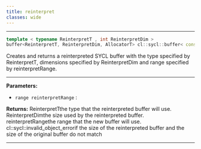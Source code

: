```yaml
---
title: reinterpret
classes: wide
---
```



---

```cpp
template < typename ReinterpretT , int ReinterpretDim >
buffer<ReinterpretT, ReinterpretDim, AllocatorT> cl::sycl::buffer< const T, dimensions, AllocatorT >::reinterpret(range< ReinterpretDim > reinterpretRange) const
```


Creates and returns a reinterpreted SYCL buffer with the type specified by ReinterpretT, dimensions specified by ReinterpretDim and range specified by reinterpretRange. 


---
**Parameters:**

 - `range reinterpretRange`
: 

**Returns:** ReinterpretTthe type that the reinterpreted buffer will use. ReinterpretDimthe size used by the reinterpreted buffer. reinterpretRangethe range that the new buffer will use. cl::sycl::invalid_object_errorif the size of the reinterpreted buffer and the size of the original buffer do not match 

---
